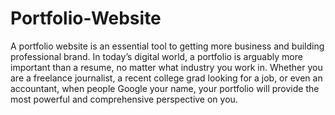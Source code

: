 # Portfolio-Website
A portfolio website is an essential tool to getting more business and building professional brand.
In today’s digital world, a portfolio is arguably more important than a resume, no matter what industry you work in.
Whether you are a freelance journalist, a recent college grad looking for a job, or even an accountant, when people 
Google your name, your portfolio will provide the most powerful and comprehensive perspective on you.
